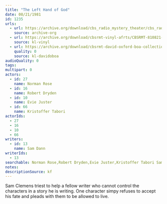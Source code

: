```yaml
---
title: "The Left Hand of God"
date: 08/21/1981
id: 1235
urls: 
  - url: https://archive.org/download/cbs_radio_mystery_theater/cbs_radio_mystery_theater-1201-1250.zip/cbs_radio_mystery_theater-1201-1250%2Fcbsrmt_1235_the_left_hand_of_god.mp3
    source: archive-org
  - url: https://archive.org/download/cbsrmt-vinyl-afrts/CBSRMT-810821-1235-The-Left-Hand-Of-God_afrts.mp3
    source: kl-vinyl
  - url: https://archive.org/download/cbsrmt-david-oxford-boa-collection/CBSRMT-810821-1235-The-Left-Hand-of-God-(AFRTS)-(256-44)-{BoA}.mp3
    quality: 0
    source: kl-davidoboa
audioQuality: 0
tags: 
multipart: 0
actors:  
  - id: 27
    name: Norman Rose  
  - id: 16
    name: Robert Dryden  
  - id: 10
    name: Evie Juster  
  - id: 66
    name: Kristoffer Tabori
actorIds:  
  - 27  
  - 16  
  - 10  
  - 66
writers:  
  - id: 13
    name: Sam Dann
writerIds:  
  - 13
searchable: Norman Rose,Robert Dryden,Evie Juster,Kristoffer Tabori Sam Dann
notes: 
descriptionSource: kf
---
```

Sam Clemens triest to help a fellow writer who cannot control the characters in a story he is writing. One character simpy refuses to accept his fate and pleads with them to be allowed to live.